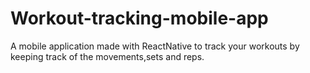 # Workout-tracking-mobile-app
A mobile application made with ReactNative to track your workouts by keeping track of the movements,sets and reps.
